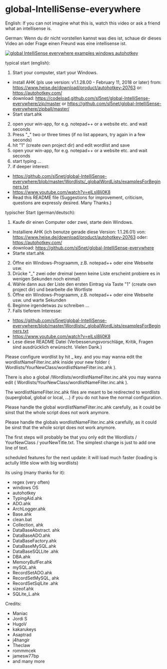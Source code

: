 ﻿# global-IntelliSense-everywhere 

English: If you can not imagine what this is, watch this video or ask a friend what an intellisense is.

German: Wenn du dir nicht vorstellen kannst was dies ist, schaue dir dieses Video an oder Frage einen Freund was eine intellisense ist.

[![global IntelliSense everywhere examples windows autohotkey](https://img.youtube.com/vi/elLsl8lj0K8/0.jpg)](https://www.youtube.com/watch?v=elLsl8lj0K8)
  
typical start (english): 
1. Start your computer, start your Windows.
- install AHK (pls use version: v1.1.28.00 - February 11, 2018 or later)
from:
https://www.heise.de/download/product/autohotkey-20763
or: https://autohotkey.com/ 
- download: https://codeload.github.com/sl5net/global-IntelliSense-everywhere/zip/master or  https://github.com/sl5net/global-IntelliSense-everywhere/zipball/master/
- Start start.ahk
2. open your win-app, for e.g. notepad++ or a website etc. and wait seconds
3. Press "_" two or three times (if no list appears, try again in a few seconds)
4. hit "1" (create own project dir) and edit wordlist and save
5. open your win-app, for e.g. notepad++ or a website etc. and wait seconds
6. start typing ...
7. if deeper interest:
- https://github.com/sl5net/global-IntelliSense-everywhere/blob/master/Wordlists/_globalWordLists/examplesForBeginners.txt
- https://www.youtube.com/watch?v=elLsl8lj0K8
- Read this README file
(Suggestions for improvement, criticism, questions are expressly desired. Many Thanks.)

typischer Start (german/deutsch):
1. Kaufe dir einen Computer oder zwei, starte dein Windows.
- Installiere AHK (ich benutze gerade diese Version: 1.1.26.01)
von:
https://www.heise.de/download/product/autohotkey-20763
oder: https://autohotkey.com/
- download: https://github.com/sl5net/global-IntelliSense-everywhere
- Starte start.ahk
2. Öffne ein Windows-Prograamm, z.B. notepad++ oder eine Webseite usw.
3. Drücke "_" zwei oder dreimal (wenn keine Liste erscheint probiere es in wenigen Sekunden noch einmal)
4. Wähle dann aus der Liste den ersten Eintrag via Taste "1" (create own project dir) und bearbeite die Wortliste
5. Öffne ein Windows-Prograamm, z.B. notepad++ oder eine Webseite usw. und warte Sekunden
6. Beginne irgendetwas zu schreiben ...
7. Falls tieferem Interesse:
- https://github.com/sl5net/global-IntelliSense-everywhere/blob/master/Wordlists/_globalWordLists/examplesForBeginners.txt
- https://www.youtube.com/watch?v=elLsl8lj0K8
- Lese diese README Datei
(Verbesserungsvorschläge, Kritik, Fragen sind ausdrücklich erwünscht. Vielen Dank.)


Please configure wordlist by hit _ key.
and you may wanna edit the wordlistNameFilter.inc.ahk inside your new folder ( Wordlists/YourNewClass/wordlistNameFilter.inc.ahk ).

There is also a global 
/Wordlists/wordlistNameFilter.inc.ahk
you may wanna edit ( Wordlists/YourNewClass/wordlistNameFilter.inc.ahk ).

The wordlistNameFilter.inc.ahk files are meant to be redirected to wordlists (superglobal, global or local, ...) if you do not have the normal configuration.

Please handle the global wordlistNameFilter.inc.ahk carefully, as it could be sinst that the whole script does not work anymore.

Please handle the globals wordlistNameFilter.inc.ahk carefully, as it could be sinst that the whole script does not work anymore.

The first steps will probably be that you only edit the Wordlists / YourNewClass / yourNewTitle.txt. The simplest change is just to add one line of text.


scheduled features for the next update: it will load much faster (loading is actully little slow with big wordlists)



its using (many thanks for it):
- regex (very often)
- windows OS
- autohotkey
- TypingAid.ahk
- ADO.ahk
- ArchLogger.ahk
- Base.ahk
- clean.bat
- Collection, ahk
- DataBaseAbstract. ahk
- DataBaseADO.ahk
- DataBaseFactory.ahk
- DataBaseMySQL.ahk
- DataBaseSQLLite .ahk
- DBA.ahk
- MemoryBufFer.ahk
- mySQL.ahk
- RecordSetADO.ahk
- RecordSetMySQL, ahk
- RecordSetSqlLite .ahk
- sizeof.ahk
- SQLite_L.ahk

Credits:
- Maniac
- Jordi S
- HugoV
- kakarukeys
- Asaptrad
- j4hangir
- Theclaw
- rommmcek
- jamesw77bp
- and many more
